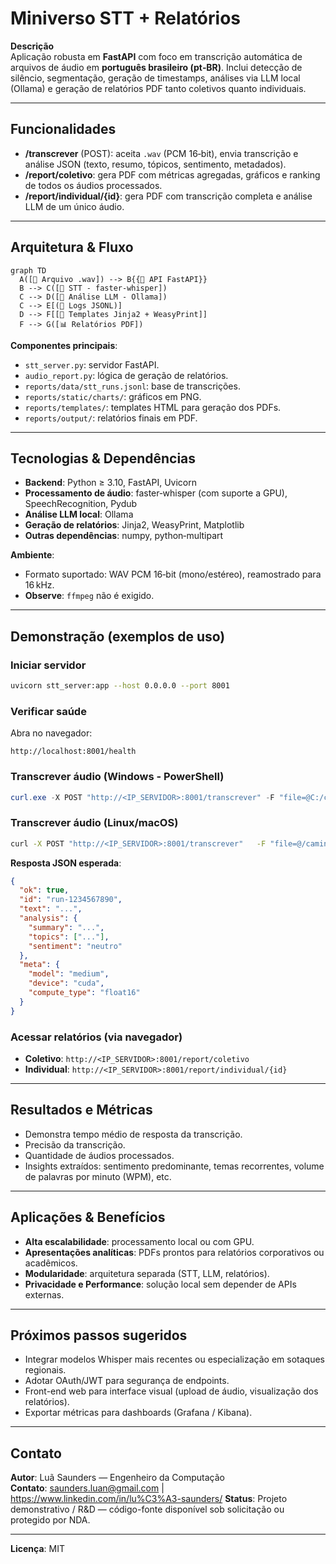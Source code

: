 # Miniverso STT + Relatórios

**Descrição**  
Aplicação robusta em **FastAPI** com foco em transcrição automática de arquivos de áudio em **português brasileiro (pt‑BR)**. Inclui detecção de silêncio, segmentação, geração de timestamps, análises via LLM local (Ollama) e geração de relatórios PDF tanto coletivos quanto individuais.

---

## Funcionalidades

- **/transcrever** (POST): aceita `.wav` (PCM 16‑bit), envia transcrição e análise JSON (texto, resumo, tópicos, sentimento, metadados).
- **/report/coletivo**: gera PDF com métricas agregadas, gráficos e ranking de todos os áudios processados.
- **/report/individual/{id}**: gera PDF com transcrição completa e análise LLM de um único áudio.

---

## Arquitetura & Fluxo

```mermaid
graph TD
  A([🎤 Arquivo .wav]) --> B{{🚀 API FastAPI}}
  B --> C([📝 STT - faster-whisper])
  C --> D([🤖 Análise LLM - Ollama])
  C --> E[(📂 Logs JSONL)]
  D --> F[[📑 Templates Jinja2 + WeasyPrint]]
  F --> G([📊 Relatórios PDF])
```

**Componentes principais**:
- `stt_server.py`: servidor FastAPI.
- `audio_report.py`: lógica de geração de relatórios.
- `reports/data/stt_runs.jsonl`: base de transcrições.
- `reports/static/charts/`: gráficos em PNG.
- `reports/templates/`: templates HTML para geração dos PDFs.
- `reports/output/`: relatórios finais em PDF.

---

## Tecnologias & Dependências

- **Backend**: Python ≥ 3.10, FastAPI, Uvicorn
- **Processamento de áudio**: faster‑whisper (com suporte a GPU), SpeechRecognition, Pydub
- **Análise LLM local**: Ollama
- **Geração de relatórios**: Jinja2, WeasyPrint, Matplotlib
- **Outras dependências**: numpy, python‑multipart

**Ambiente**:
- Formato suportado: WAV PCM 16‑bit (mono/estéreo), reamostrado para 16 kHz.
- **Observe**: `ffmpeg` não é exigido.

---

## Demonstração (exemplos de uso)

### Iniciar servidor
```bash
uvicorn stt_server:app --host 0.0.0.0 --port 8001
```

### Verificar saúde
Abra no navegador:
```
http://localhost:8001/health
```

### Transcrever áudio (Windows - PowerShell)
```powershell
curl.exe -X POST "http://<IP_SERVIDOR>:8001/transcrever" -F "file=@C:/caminho/audio.wav" -F "language=pt" -F "speaker=Maria"
```

### Transcrever áudio (Linux/macOS)
```bash
curl -X POST "http://<IP_SERVIDOR>:8001/transcrever"   -F "file=@/caminho/audio.wav"   -F "language=pt"   -F "speaker=Maria"
```

**Resposta JSON esperada**:
```json
{
  "ok": true,
  "id": "run‑1234567890",
  "text": "...",
  "analysis": {
    "summary": "...",
    "topics": ["..."],
    "sentiment": "neutro"
  },
  "meta": {
    "model": "medium",
    "device": "cuda",
    "compute_type": "float16"
  }
}
```

### Acessar relatórios (via navegador)
- **Coletivo**: `http://<IP_SERVIDOR>:8001/report/coletivo`
- **Individual**: `http://<IP_SERVIDOR>:8001/report/individual/{id}`

---

## Resultados e Métricas

- Demonstra tempo médio de resposta da transcrição.
- Precisão da transcrição.
- Quantidade de áudios processados.
- Insights extraídos: sentimento predominante, temas recorrentes, volume de palavras por minuto (WPM), etc.

---

## Aplicações & Benefícios

- **Alta escalabilidade**: processamento local ou com GPU.
- **Apresentações analíticas**: PDFs prontos para relatórios corporativos ou acadêmicos.
- **Modularidade**: arquitetura separada (STT, LLM, relatórios).
- **Privacidade e Performance**: solução local sem depender de APIs externas.

---

## Próximos passos sugeridos

- Integrar modelos Whisper mais recentes ou especialização em sotaques regionais.
- Adotar OAuth/JWT para segurança de endpoints.
- Front-end web para interface visual (upload de áudio, visualização dos relatórios).
- Exportar métricas para dashboards (Grafana / Kibana).

---

## Contato

**Autor**: Luã Saunders — Engenheiro da Computação  
**Contato**: saunders.luan@gmail.com | https://www.linkedin.com/in/lu%C3%A3-saunders/
**Status**: Projeto demonstrativo / R&D — código-fonte disponível sob solicitação ou protegido por NDA.

---

**Licença**: MIT
